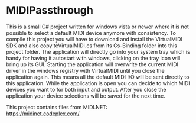 # MIDIPassthrough
This is a small C# project written for windows vista or newer where it is not possible to select a default MIDI device anymore with consistency.
To compile this project you will have to download and install the VirtualMIDI SDK and also copy teVirtualMIDI.cs from its Cs-Binding folder into this project folder.
The application will directly go into your system tray which is handy for having it autostart with windows, clicking on the tray icon will bring up its GUI.
Starting the application will overwrite the current MIDI driver in the windows registry with VirtualMIDI until you close the application again. 
This means all the default MIDI I/O will be sent directly to this application.
While the application is open you can decide to which MIDI devices you want to for both input and output.
After you close the application your device selections will be saved for the next time.

This project contains files from MIDI.NET:  
https://midinet.codeplex.com/